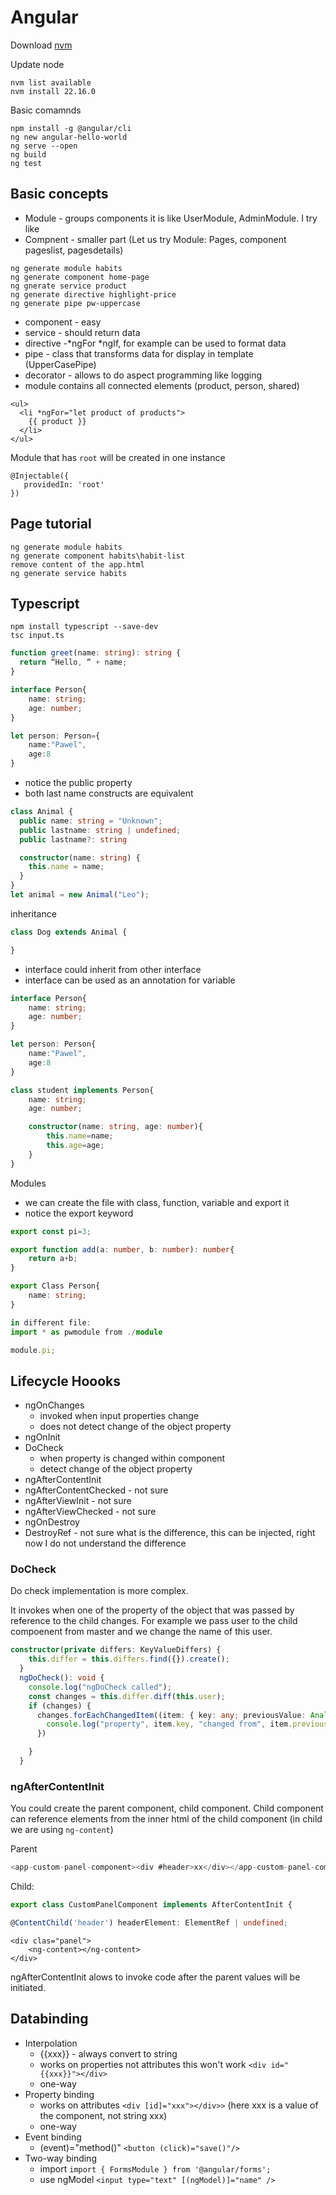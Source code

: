 # Angular

Download [nvm](https://stackoverflow.com/questions/8191459/how-do-i-update-node-js)

Update node

```shell
nvm list available
nvm install 22.16.0
```

Basic comamnds

```shell
npm install -g @angular/cli
ng new angular-hello-world
ng serve --open
ng build
ng test
```

## Basic concepts

- Module - groups components it is like UserModule, AdminModule. I try like
- Compnent - smaller part (Let us try Module: Pages, component pageslist, pagesdetails)

```shell
ng generate module habits
ng generate component home-page
ng gnerate service product
ng generate directive highlight-price
ng generate pipe pw-uppercase
```

- component - easy
- service - should return data
- directive -*ngFor *ngIf, for example can be used to format data
- pipe - class that transforms data for display in template (UpperCasePipe)
- decorator - allows to do aspect programming like logging
- module contains all connected elements (product, person, shared)

```angular
<ul>
  <li *ngFor="let product of products">
    {{ product }}
  </li>
</ul>
```

Module that has `root` will be created in one instance

```
@Injectable({
   providedIn: 'root'
})

```

## Page tutorial

```
ng generate module habits
ng generate component habits\habit-list
remove content of the app.html
ng generate service habits
```


## Typescript

```shell
npm install typescript --save-dev
tsc input.ts
```

```ts
function greet(name: string): string {
  return “Hello, “ + name;
}
````

```ts
interface Person{
    name: string;
    age: number;
}

let person: Person={
    name:"Pawel",
    age:8
}
```

- notice the public property
- both last name constructs are equivalent


```ts
class Animal {
  public name: string = "Unknown";
  public lastname: string | undefined;
  public lastname?: string

  constructor(name: string) {
    this.name = name;
  }
}
let animal = new Animal("Leo");
```

inheritance
```ts
class Dog extends Animal {

}
```

- interface could inherit from other interface
- interface can be used as an annotation for variable
```ts
interface Person{
    name: string;
    age: number;
}

let person: Person{
    name:"Pawel",
    age:8
}

class student implements Person{
    name: string;
    age: number;

    constructor(name: string, age: number){
        this.name=name;
        this.age=age;
    }
}
```

Modules

- we can create the file with class, function, variable and export it
- notice the export keyword
```ts
export const pi=3;

export function add(a: number, b: number): number{
    return a+b;
}

export Class Person{
    name: string;
}

in different file:
import * as pwmodule from ./module

module.pi;
```

## Lifecycle Hoooks

- ngOnChanges 
    - invoked when input properties change
    -  does not detect change of the object property
- ngOnInit
- DoCheck 
    - when property is changed within component
    - detect change of the object property
- ngAfterContentInit
- ngAfterContentChecked - not sure
- ngAfterViewInit  - not sure
- ngAfterViewChecked - not sure
- ngOnDestroy
- DestroyRef - not sure what is the difference, this can be injected, right now I do not understand the difference

### DoCheck

Do check implementation is more complex.

It invokes when one of the property of the object that was passed by reference to the child changes. 
For example we pass user to the child compoenent from master and we change the name of this user. 

```ts
constructor(private differs: KeyValueDiffers) {
    this.differ = this.differs.find({}).create();
  }
  ngDoCheck(): void {
    console.log("ngDoCheck called");
    const changes = this.differ.diff(this.user);
    if (changes) {
      changes.forEachChangedItem((item: { key: any; previousValue: AnalyserNode; currentValue: any }) => {
        console.log("property", item.key, "changed from", item.previousValue, "to", item.currentValue);
      })

    }
  }
```

### ngAfterContentInit
You could create the parent component, child component. Child component can reference elements from the inner html of the child component
(in child we are using ```ng-content```)

Parent
```ts
<app-custom-panel-component><div #header>xx</div></app-custom-panel-component>
```
Child:
```ts
export class CustomPanelComponent implements AfterContentInit {

@ContentChild('header') headerElement: ElementRef | undefined;
```
```
<div clas="panel">
    <ng-content></ng-content>
</div>
```
ngAfterContentInit alows to invoke code after the parent values will be initiated. 

## Databinding

- Interpolation 
  - {{xxx}} - always convert to string
  - works on properties not attributes this won't work ```<div id="{{xxx}}"></div>```
  - one-way
- Property binding
  - works on attributes ```<div [id]="xxx"></div>>``` (here xxx is a value of the component, not string xxx)
  - one-way
- Event binding
  - (event)="method()" ```<button (click)="save()"/>```
- Two-way binding
  - import ```import { FormsModule } from '@angular/forms';```
  - use ngModel ```<input type="text" [(ngModel)]="name" />```
